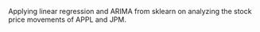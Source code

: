 Applying linear regression and ARIMA from sklearn on analyzing the stock price movements of APPL and JPM. 
